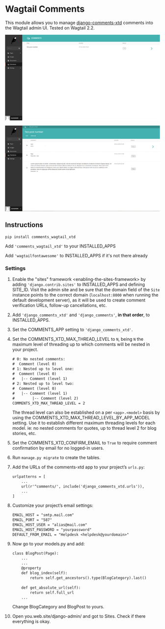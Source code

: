 # Wagtail Comments

This module allows you to manage [django-comments-xtd](https://github.com/danirus/django-comments-xtd) comments into the Wagtail admin UI. Tested on Wagtail 2.2.


![Screenshot 1](images/pages_list.png)


![Screenshot 2](images/comments_list.png)


## Instructions

`pip install comments_wagtail_xtd`

Add `'comments_wagtail_xtd'` to your INSTALLED_APPS

Add `'wagtailfontawesome'` to INSTALLED_APPS if it's not there already

### Settings

1. Enable the "sites" framework &lt;enabling-the-sites-framework&gt; by adding `'django.contrib.sites'` to INSTALLED\_APPS and defining SITE\_ID. Visit the admin site and be sure that the domain field of the `Site` instance points to the correct domain (`localhost:8000` when running the default development server), as it will be used to create comment verification URLs, follow-up cancellations, etc.
2. Add `'django_comments_xtd'` and `'django_comments'`, **in that order**, to INSTALLED\_APPS.
3. Set the COMMENTS\_APP setting to `'django_comments_xtd'`.
4. Set the COMMENTS\_XTD\_MAX\_THREAD\_LEVEL to `N`, being `N` the maximum level of threading up to which comments will be nested in your project.

    ``` sourceCode
    # 0: No nested comments:
    #  Comment (level 0)
    # 1: Nested up to level one:
    #  Comment (level 0)
    #   |-- Comment (level 1)
    # 2: Nested up to level two:
    #  Comment (level 0)
    #   |-- Comment (level 1)
    #        |-- Comment (level 2)
    COMMENTS_XTD_MAX_THREAD_LEVEL = 2
    ```

    The thread level can also be established on a per `<app>.<model>` basis by using the COMMENTS\_XTD\_MAX\_THREAD\_LEVEL\_BY\_APP\_MODEL setting. Use it to establish different maximum threading levels for each model. ie: no nested comments for quotes, up to thread level 2 for blog stories, etc.

5. Set the COMMENTS\_XTD\_CONFIRM\_EMAIL to `True` to require comment confirmation by email for no logged-in users.
6. Run `manage.py migrate` to create the tables.
7. Add the URLs of the comments-xtd app to your project’s `urls.py`:

    ``` sourceCode
    urlpatterns = [
        ...
        url(r'^comments/', include('django_comments_xtd.urls')),
        ...
    ]
    ```

8. Customize your project’s email settings:

    ``` sourceCode
    EMAIL_HOST = "smtp.mail.com"
    EMAIL_PORT = "587"
    EMAIL_HOST_USER = "alias@mail.com"
    EMAIL_HOST_PASSWORD = "yourpassword"
    DEFAULT_FROM_EMAIL = "Helpdesk <helpdesk@yourdomain>"

9. Now go to your models.py and add:
    
    ```
    class BlogPost(Page):
        ...
        ...
        @property
        def blog_index(self):
            return self.get_ancestors().type(BlogCategory).last()

        def get_absolute_url(self):
            return self.full_url
        ...
    ```
    Change BlogCategory and BlogPost to yours.

10. Open you.web.site/django-admin/ and got to Sites. Check if there everything is okay.


